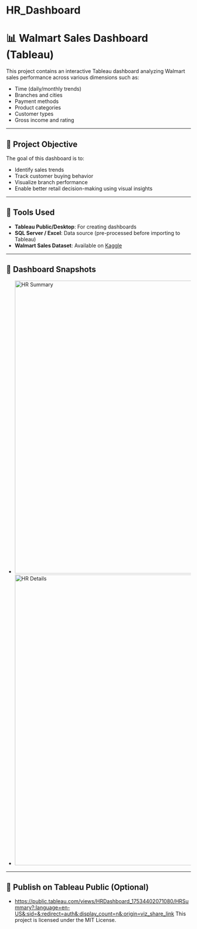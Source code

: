 # HR_Dashboard
# 📊 Walmart Sales Dashboard (Tableau)

This project contains an interactive Tableau dashboard analyzing Walmart sales performance across various dimensions such as:

- Time (daily/monthly trends)
- Branches and cities
- Payment methods
- Product categories
- Customer types
- Gross income and rating

---

## 🚀 Project Objective

The goal of this dashboard is to:
- Identify sales trends
- Track customer buying behavior
- Visualize branch performance
- Enable better retail decision-making using visual insights

---


## 🧠 Tools Used

- **Tableau Public/Desktop**: For creating dashboards
- **SQL Server / Excel**: Data source (pre-processed before importing to Tableau)
- **Walmart Sales Dataset**: Available on [Kaggle](https://www.kaggle.com/datasets)

---

## 📸 Dashboard Snapshots 

- <img width="1395" height="796" alt="HR Summary" src="https://github.com/user-attachments/assets/ee2376bf-516e-4292-92dc-70fa10374daf" />
- <img width="1392" height="790" alt="HR Details" src="https://github.com/user-attachments/assets/f79917e3-3c72-4355-b0d8-26ae2e42ed24" />



---

## 🔗 Publish on Tableau Public (Optional)

- https://public.tableau.com/views/HRDashboard_17534402071080/HRSummary?:language=en-US&:sid=&:redirect=auth&:display_count=n&:origin=viz_share_link
This project is licensed under the MIT License.

